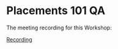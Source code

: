 # Placements 101 QA
The meeting recording for this Workshop:

[Recording](https://myntuac.sharepoint.com/sites/NTUDevSoc/Shared%20Documents/Events/Recordings/Events-20210929_190148-Meeting%20Recording.mp4?web=1)